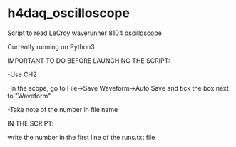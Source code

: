 # h4daq_oscilloscope

Script to read LeCroy waverunner 8104 oscilloscope

Currently running on Python3

IMPORTANT TO DO BEFORE LAUNCHING THE SCRIPT:

  -Use CH2
  
  -In the scope, go to File->Save Waveform->Auto Save and tick the box next to "Waveform"
  
  -Take note of the number in file name

IN THE SCRIPT:

write the number in the first line of the runs.txt file
